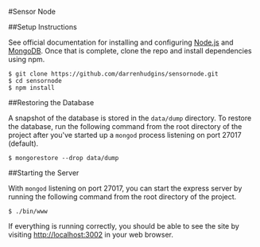 #Sensor Node

##Setup Instructions

See official documentation for installing and configuring
[Node.js](http://nodejs.org) and [MongoDB](http://www.mongodb.org). Once that
is complete, clone the repo and install dependencies using npm.

	$ git clone https://github.com/darrenhudgins/sensornode.git
	$ cd sensornode
	$ npm install

##Restoring the Database

A snapshot of the database is stored in the `data/dump` directory. To
restore the database, run the following command from the root directory of the
project after you've started up a `mongod` process listening on port 
27017 (default).

	$ mongorestore --drop data/dump

##Starting the Server

With `mongod` listening on port 27017, you can start the express server by
running the following command from the root directory of the project.

	$ ./bin/www

If everything is running correctly, you should be able to see the site by
visiting [http://localhost:3002](http://localhost:3002) in your web browser.
